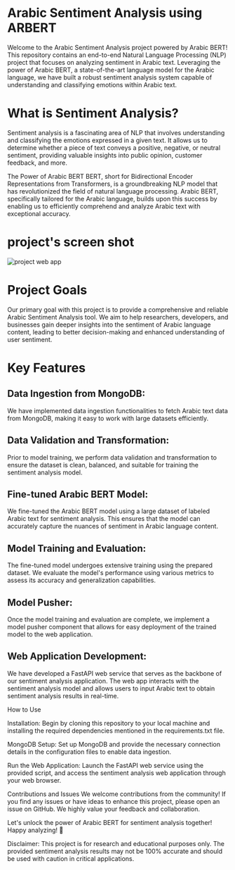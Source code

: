 # Arabic Sentiment Analysis using ARBERT


Welcome to the Arabic Sentiment Analysis project powered by Arabic BERT! This repository contains an end-to-end Natural Language Processing (NLP) project that focuses on analyzing sentiment in Arabic text. Leveraging the power of Arabic BERT, a state-of-the-art language model for the Arabic language, we have built a robust sentiment analysis system capable of understanding and classifying emotions within Arabic text.

# What is Sentiment Analysis?
Sentiment analysis is a fascinating area of NLP that involves understanding and classifying the emotions expressed in a given text. It allows us to determine whether a piece of text conveys a positive, negative, or neutral sentiment, providing valuable insights into public opinion, customer feedback, and more.

The Power of Arabic BERT
BERT, short for Bidirectional Encoder Representations from Transformers, is a groundbreaking NLP model that has revolutionized the field of natural language processing. Arabic BERT, specifically tailored for the Arabic language, builds upon this success by enabling us to efficiently comprehend and analyze Arabic text with exceptional accuracy.

# project's screen shot
![project web app](https://github.com/AhmedRabie01/Arabic-Sentiment-Analysis-using-Arabic-BERT/blob/main/photo/2023-07-20%20(3).png)

# Project Goals
Our primary goal with this project is to provide a comprehensive and reliable Arabic Sentiment Analysis tool. We aim to help researchers, developers, and businesses gain deeper insights into the sentiment of Arabic language content, leading to better decision-making and enhanced understanding of user sentiment.

# Key Features
## Data Ingestion from MongoDB:
We have implemented data ingestion functionalities to fetch Arabic text data from MongoDB, making it easy to work with large datasets efficiently.

## Data Validation and Transformation: 
Prior to model training, we perform data validation and transformation to ensure the dataset is clean, balanced, and suitable for training the sentiment analysis model.

## Fine-tuned Arabic BERT Model: 
We fine-tuned the Arabic BERT model using a large dataset of labeled Arabic text for sentiment analysis. This ensures that the model can accurately capture the nuances of sentiment in Arabic language content.

## Model Training and Evaluation:
The fine-tuned model undergoes extensive training using the prepared dataset. We evaluate the model's performance using various metrics to assess its accuracy and generalization capabilities.

## Model Pusher:
Once the model training and evaluation are complete, we implement a model pusher component that allows for easy deployment of the trained model to the web application.

## Web Application Development:
We have developed a FastAPI web service that serves as the backbone of our sentiment analysis application. The web app interacts with the sentiment analysis model and allows users to input Arabic text to obtain sentiment analysis results in real-time.

How to Use

Installation: Begin by cloning this repository to your local machine and installing the required dependencies mentioned in the requirements.txt file.

MongoDB Setup: Set up MongoDB and provide the necessary connection details in the configuration files to enable data ingestion.

Run the Web Application: Launch the FastAPI web service using the provided script, and access the sentiment analysis web application through your web browser.

Contributions and Issues
We welcome contributions from the community! If you find any issues or have ideas to enhance this project, please open an issue on GitHub. We highly value your feedback and collaboration.

Let's unlock the power of Arabic BERT for sentiment analysis together! Happy analyzing! :rocket:

Disclaimer: This project is for research and educational purposes only. The provided sentiment analysis results may not be 100% accurate and should be used with caution in critical applications.
